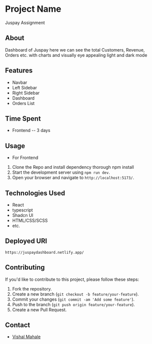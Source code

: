 # Project Name

Juspay Assignment

## About

Dashboard of Juspay here we can see the total Customers, Revenue, Orders etc. with charts and visually eye appealing light and dark mode

## Features

- Navbar
- Left Sidebar
- Right Sidebar
- Dashboard
- Orders List

## Time Spent

- Frontend -- 3 days

## Usage

- For Frontend

1. Clone the Repo and install dependency thorough npm install
2. Start the development server using `npm run dev`.
3. Open your browser and navigate to `http://localhost:5173/`.

## Technologies Used

- React
- typescript
- Shadcn UI
- HTML/CSS/SCSS
- etc.

## Deployed URl

`https://juspaydashboard.netlify.app/`

## Contributing

If you'd like to contribute to this project, please follow these steps:

1. Fork the repository.
2. Create a new branch (`git checkout -b feature/your-feature`).
3. Commit your changes (`git commit -am 'Add some feature'`).
4. Push to the branch (`git push origin feature/your-feature`).
5. Create a new Pull Request.

## Contact

- [Vishal Mahale](mailto:vishalmahale974@gmail.com)
